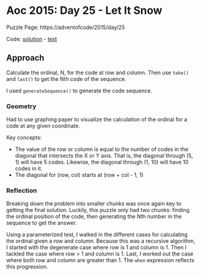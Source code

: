 # Aoc 2015: Day 25 - Let It Snow

Puzzle Page: https://adventofcode/2015/day/25

Code: [solution](Day25.kt) - [test](../../../../../../test/kotlin/lacar/junilu/aoc2015/day25/Day25Test.kt)

## Approach 

Calculate the ordinal, N, for the code at row and column. Then use `take()` and `last()` to get the Nth code of the sequence.

I used `generateSequence()` to generate the code sequence.

### Geometry

Had to use graphing paper to visualize the calculation of the ordinal for a code at any given coordinate.

Key concepts:
- The value of the row or column is equal to the number of codes in the diagonal that intersects the X or Y axis. That is, the diagonal through (5, 1) will have 5 codes. Likewise, the diagonal through (1, 10) will have 10 codes in it.
- The diagonal for (row, col) starts at (row + col - 1, 1) 

### Reflection

Breaking down the problem into smaller chunks was once again key to getting the final solution. Luckily, this puzzle only had two chunks: finding the ordinal position of the code, then generating the Nth number in the sequence to get the answer. 

Using a parameterized test, I walked in the different cases for calculating the ordinal given a row and column. Because this was a recursive algorithm, I started with the degenerate case where row is 1 and column is 1. Then I tackled the case where row > 1 and column is 1. Last, I worked out the case where both row and column are greater than 1. The `when` expression reflects this progression.